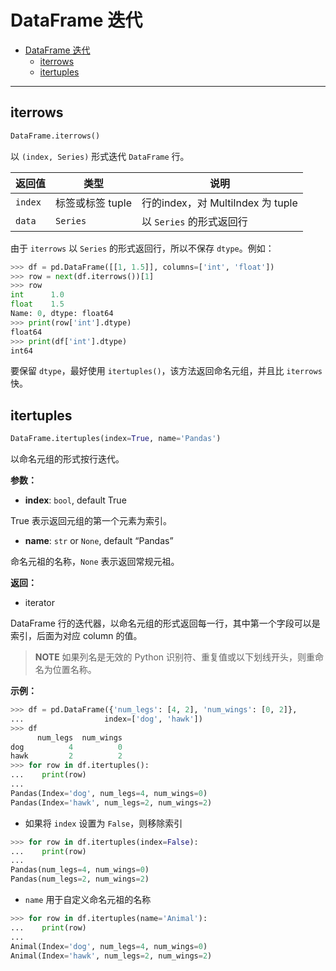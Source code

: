 # DataFrame 迭代

- [DataFrame 迭代](#dataframe-迭代)
  - [iterrows](#iterrows)
  - [itertuples](#itertuples)

***

## iterrows

```py
DataFrame.iterrows()
```

以 `(index, Series)` 形式迭代 `DataFrame` 行。

|返回值|类型|说明|
|---|---|---|
|`index`|标签或标签 tuple|行的index，对 MultiIndex 为 tuple|
|`data`|`Series`|以 `Series` 的形式返回行|

由于 `iterrows` 以 `Series` 的形式返回行，所以不保存 `dtype`。例如：

```py
>>> df = pd.DataFrame([[1, 1.5]], columns=['int', 'float'])
>>> row = next(df.iterrows())[1]
>>> row
int      1.0
float    1.5
Name: 0, dtype: float64
>>> print(row['int'].dtype)
float64
>>> print(df['int'].dtype)
int64
```

要保留 `dtype`，最好使用 `itertuples()`，该方法返回命名元组，并且比 `iterrows` 快。


## itertuples

```py
DataFrame.itertuples(index=True, name='Pandas')
```

以命名元组的形式按行迭代。

**参数：**

- **index**: `bool`, default True

True 表示返回元组的第一个元素为索引。

- **name**: `str` or `None`, default “Pandas”

命名元祖的名称，`None` 表示返回常规元祖。

**返回：**

- iterator

DataFrame 行的迭代器，以命名元组的形式返回每一行，其中第一个字段可以是索引，后面为对应 column 的值。

> **NOTE**
> 如果列名是无效的 Python 识别符、重复值或以下划线开头，则重命名为位置名称。

**示例：**

```py
>>> df = pd.DataFrame({'num_legs': [4, 2], 'num_wings': [0, 2]},
...                  index=['dog', 'hawk'])
>>> df
      num_legs  num_wings
dog          4          0
hawk         2          2
>>> for row in df.itertuples():
...    print(row)
...
Pandas(Index='dog', num_legs=4, num_wings=0)
Pandas(Index='hawk', num_legs=2, num_wings=2)
```

- 如果将 `index` 设置为 `False`，则移除索引

```py
>>> for row in df.itertuples(index=False):
...    print(row)
...
Pandas(num_legs=4, num_wings=0)
Pandas(num_legs=2, num_wings=2)
```

- `name` 用于自定义命名元祖的名称

```py
>>> for row in df.itertuples(name='Animal'):
...    print(row)
...
Animal(Index='dog', num_legs=4, num_wings=0)
Animal(Index='hawk', num_legs=2, num_wings=2)
```